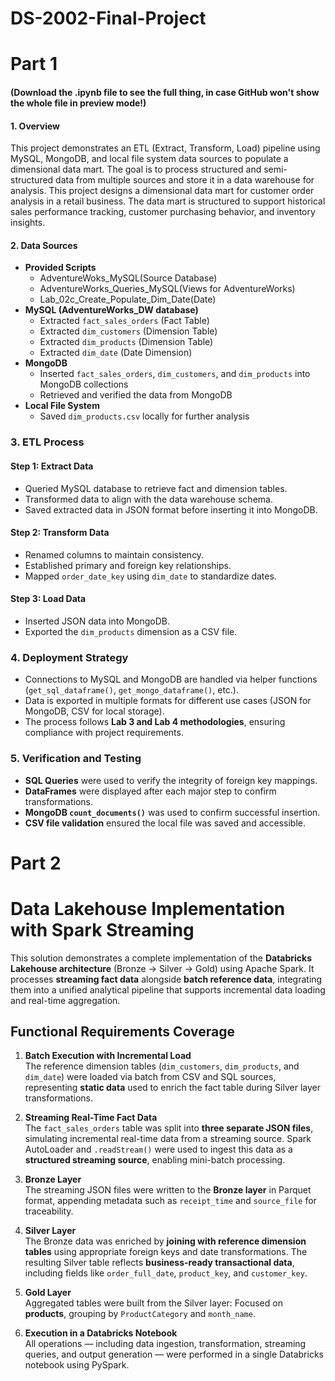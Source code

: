 # DS-2002-Final-Project
# Part 1
#### (Download the .ipynb file to see the full thing, in case GitHub won't show the whole file in preview mode!)

#### **1. Overview**
This project demonstrates an ETL (Extract, Transform, Load) pipeline using MySQL, MongoDB, and local file system data sources to populate a dimensional data mart. The goal is to process structured and semi-structured data from multiple sources and store it in a data warehouse for analysis.
This project designs a dimensional data mart for customer order analysis in a retail business. The data mart is structured to support historical sales performance tracking, customer purchasing behavior, and inventory insights.

#### **2. Data Sources**
- **Provided Scripts**
  - AdventureWoks_MySQL(Source Database)
  - AdventureWorks_Queries_MySQL(Views for AdventureWorks)
  - Lab_02c_Create_Populate_Dim_Date(Date)
- **MySQL (AdventureWorks_DW database)**
  - Extracted `fact_sales_orders` (Fact Table)
  - Extracted `dim_customers` (Dimension Table)
  - Extracted `dim_products` (Dimension Table)
  - Extracted `dim_date` (Date Dimension)
- **MongoDB**
  - Inserted `fact_sales_orders`, `dim_customers`, and `dim_products` into MongoDB collections
  - Retrieved and verified the data from MongoDB
- **Local File System**
  - Saved `dim_products.csv` locally for further analysis


### **3. ETL Process**
#### **Step 1: Extract Data**
- Queried MySQL database to retrieve fact and dimension tables.
- Transformed data to align with the data warehouse schema.
- Saved extracted data in JSON format before inserting it into MongoDB.

#### **Step 2: Transform Data**
- Renamed columns to maintain consistency.
- Established primary and foreign key relationships.
- Mapped `order_date_key` using `dim_date` to standardize dates.

#### **Step 3: Load Data**
- Inserted JSON data into MongoDB.
- Exported the `dim_products` dimension as a CSV file.



### **4. Deployment Strategy**
- Connections to MySQL and MongoDB are handled via helper functions (`get_sql_dataframe()`, `get_mongo_dataframe()`, etc.).
- Data is exported in multiple formats for different use cases (JSON for MongoDB, CSV for local storage).
- The process follows **Lab 3 and Lab 4 methodologies**, ensuring compliance with project requirements.


### **5. Verification and Testing**
- **SQL Queries** were used to verify the integrity of foreign key mappings.
- **DataFrames** were displayed after each major step to confirm transformations.
- **MongoDB `count_documents()`** was used to confirm successful insertion.
- **CSV file validation** ensured the local file was saved and accessible.

# Part 2
# Data Lakehouse Implementation with Spark Streaming

This solution demonstrates a complete implementation of the **Databricks Lakehouse architecture** (Bronze → Silver → Gold) using Apache Spark. It processes **streaming fact data** alongside **batch reference data**, integrating them into a unified analytical pipeline that supports incremental data loading and real-time aggregation.


## Functional Requirements Coverage

1. **Batch Execution with Incremental Load**  
   The reference dimension tables (`dim_customers`, `dim_products`, and `dim_date`) were loaded via batch from CSV and SQL sources, representing **static data** used to enrich the fact table during Silver layer transformations.

2. **Streaming Real-Time Fact Data**  
   The `fact_sales_orders` table was split into **three separate JSON files**, simulating incremental real-time data from a streaming source. Spark AutoLoader and `.readStream()` were used to ingest this data as a **structured streaming source**, enabling mini-batch processing.

3. **Bronze Layer**  
   The streaming JSON files were written to the **Bronze layer** in Parquet format, appending metadata such as `receipt_time` and `source_file` for traceability.

4. **Silver Layer**  
   The Bronze data was enriched by **joining with reference dimension tables** using appropriate foreign keys and date transformations. The resulting Silver table reflects **business-ready transactional data**, including fields like `order_full_date`, `product_key`, and `customer_key`.

5. **Gold Layer**  
   Aggregated tables were built from the Silver layer:
   Focused on **products**, grouping by `ProductCategory` and `month_name`.

6. **Execution in a Databricks Notebook**  
   All operations — including data ingestion, transformation, streaming queries, and output generation — were performed in a single Databricks notebook using PySpark.
